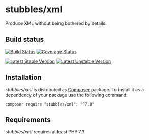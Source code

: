 stubbles/xml
============

Produce XML without being bothered by details.


Build status
------------

[![Build Status](https://secure.travis-ci.org/stubbles/stubbles-xml.png)](http://travis-ci.org/stubbles/stubbles-xml)
[![Coverage Status](https://coveralls.io/repos/github/stubbles/stubbles-xml/badge.svg?branch=master)](https://coveralls.io/github/stubbles/stubbles-xml?branch=master)

[![Latest Stable Version](https://poser.pugx.org/stubbles/xml/version.png)](https://packagist.org/packages/stubbles/xml)
[![Latest Unstable Version](https://poser.pugx.org/stubbles/xml/v/unstable.png)](//packagist.org/packages/stubbles/xml)


Installation
------------

_stubbles/xml_ is distributed as [Composer](https://getcomposer.org/)
package. To install it as a dependency of your package use the following
command:

    composer require "stubbles/xml": "^7.0"


Requirements
------------

_stubbles/xml_ requires at least PHP 7.3.
